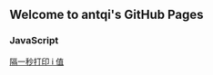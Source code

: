 ## Welcome to antqi's GitHub Pages

### JavaScript

[隔一秒打印 i 值](https://antqi.github.io/javascript/print-i-one-time)
